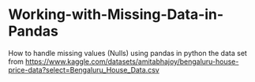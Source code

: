 # Working-with-Missing-Data-in-Pandas
How to handle missing values (Nulls) using pandas in python 
the data set from https://www.kaggle.com/datasets/amitabhajoy/bengaluru-house-price-data?select=Bengaluru_House_Data.csv
